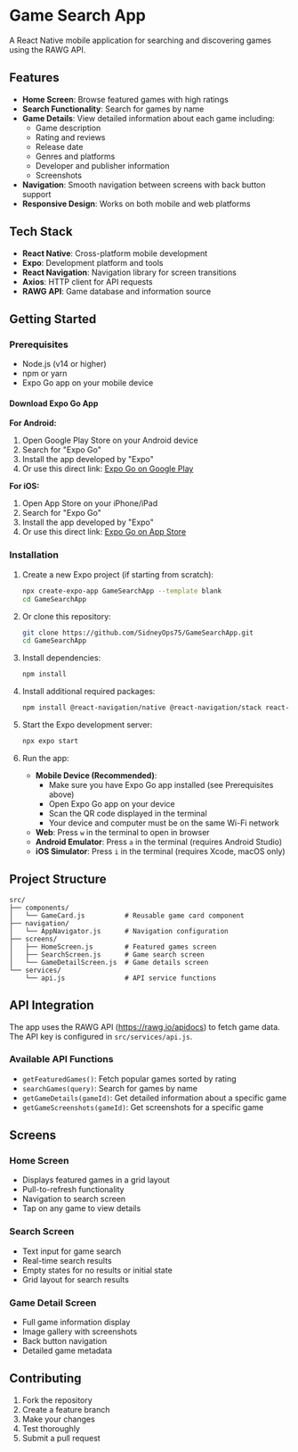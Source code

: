 # Game Search App

A React Native mobile application for searching and discovering games using the RAWG API.

## Features

- **Home Screen**: Browse featured games with high ratings
- **Search Functionality**: Search for games by name
- **Game Details**: View detailed information about each game including:
  - Game description
  - Rating and reviews
  - Release date
  - Genres and platforms
  - Developer and publisher information
  - Screenshots
- **Navigation**: Smooth navigation between screens with back button support
- **Responsive Design**: Works on both mobile and web platforms

## Tech Stack

- **React Native**: Cross-platform mobile development
- **Expo**: Development platform and tools
- **React Navigation**: Navigation library for screen transitions
- **Axios**: HTTP client for API requests
- **RAWG API**: Game database and information source

## Getting Started

### Prerequisites

- Node.js (v14 or higher)
- npm or yarn
- Expo Go app on your mobile device

#### Download Expo Go App

**For Android:**
1. Open Google Play Store on your Android device
2. Search for "Expo Go"
3. Install the app developed by "Expo"
4. Or use this direct link: [Expo Go on Google Play](https://play.google.com/store/apps/details?id=host.exp.exponent)

**For iOS:**
1. Open App Store on your iPhone/iPad
2. Search for "Expo Go"
3. Install the app developed by "Expo"
4. Or use this direct link: [Expo Go on App Store](https://apps.apple.com/app/expo-go/id982107779)

### Installation

1. Create a new Expo project (if starting from scratch):
   ```bash
   npx create-expo-app GameSearchApp --template blank
   cd GameSearchApp
   ```

2. Or clone this repository:
   ```bash
   git clone https://github.com/SidneyOps75/GameSearchApp.git
   cd GameSearchApp
   ```

3. Install dependencies:
   ```bash
   npm install
   ```

4. Install additional required packages:
   ```bash
   npm install @react-navigation/native @react-navigation/stack react-native-screens react-native-safe-area-context react-native-gesture-handler axios
   ```

5. Start the Expo development server:
   ```bash
   npx expo start
   ```

5. Run the app:
   - **Mobile Device (Recommended)**:
     - Make sure you have Expo Go app installed (see Prerequisites above)
     - Open Expo Go app on your device
     - Scan the QR code displayed in the terminal
     - Your device and computer must be on the same Wi-Fi network
   - **Web**: Press `w` in the terminal to open in browser
   - **Android Emulator**: Press `a` in the terminal (requires Android Studio)
   - **iOS Simulator**: Press `i` in the terminal (requires Xcode, macOS only)

## Project Structure

```
src/
├── components/
│   └── GameCard.js          # Reusable game card component
├── navigation/
│   └── AppNavigator.js      # Navigation configuration
├── screens/
│   ├── HomeScreen.js        # Featured games screen
│   ├── SearchScreen.js      # Game search screen
│   └── GameDetailScreen.js  # Game details screen
└── services/
    └── api.js               # API service functions
```

## API Integration

The app uses the RAWG API (https://rawg.io/apidocs) to fetch game data. The API key is configured in `src/services/api.js`.

### Available API Functions

- `getFeaturedGames()`: Fetch popular games sorted by rating
- `searchGames(query)`: Search for games by name
- `getGameDetails(gameId)`: Get detailed information about a specific game
- `getGameScreenshots(gameId)`: Get screenshots for a specific game

## Screens

### Home Screen
- Displays featured games in a grid layout
- Pull-to-refresh functionality
- Navigation to search screen
- Tap on any game to view details

### Search Screen
- Text input for game search
- Real-time search results
- Empty states for no results or initial state
- Grid layout for search results

### Game Detail Screen
- Full game information display
- Image gallery with screenshots
- Back button navigation
- Detailed game metadata


## Contributing

1. Fork the repository
2. Create a feature branch
3. Make your changes
4. Test thoroughly
5. Submit a pull request

